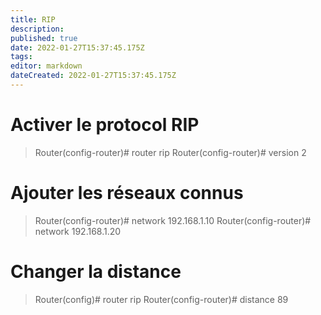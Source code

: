 ```yaml
---
title: RIP
description: 
published: true
date: 2022-01-27T15:37:45.175Z
tags: 
editor: markdown
dateCreated: 2022-01-27T15:37:45.175Z
---
```


# Activer le protocol RIP
> Router(config-router)# router rip
> Router(config-router)# version 2

# Ajouter les réseaux connus
> Router(config-router)# network 192.168.1.10
> Router(config-router)# network 192.168.1.20

# Changer la distance
> Router(config)# router rip
> Router(config-router)# distance 89